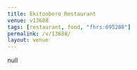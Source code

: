 ```yaml
---
title: Ekitoobero Restaurant
venue: v13688
tags: [restaurant, food, "fhrs:695288"]
permalink: /v/13688/
layout: venue
---
```

null
